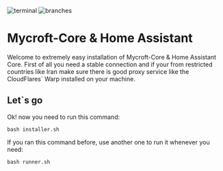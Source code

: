 ![terminal](https://badgen.net/badge/icon/terminal?icon=terminal&label) 
![branches](https://badgen.net/github/branches/miladxandi/mycroft-homeassistant-installer) 
# Mycroft-Core & Home Assistant
Welcome to extremely easy installation of Mycroft-Core & Home Assistant Core. First of all you need a stable connection and if your from restricted countries like Iran make sure there is good proxy service like the CloudFlares` Warp installed on your machine.

## Let`s go
Ok! now you need to run this command:
```
bash installer.sh
```

If you ran this command before, use another one to run it whenever you need:
```
bash runner.sh
```